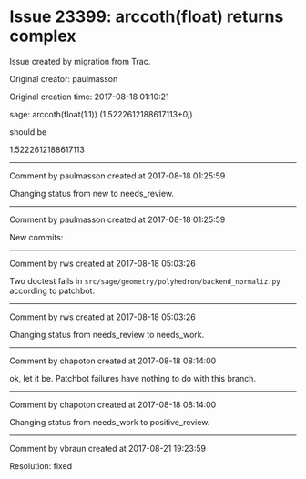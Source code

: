 # Issue 23399: arccoth(float) returns complex

Issue created by migration from Trac.

Original creator: paulmasson

Original creation time: 2017-08-18 01:10:21

sage: arccoth(float(1.1))
(1.5222612188617113+0j)

should be

1.5222612188617113


---

Comment by paulmasson created at 2017-08-18 01:25:59

Changing status from new to needs_review.


---

Comment by paulmasson created at 2017-08-18 01:25:59

New commits:


---

Comment by rws created at 2017-08-18 05:03:26

Two doctest fails in `src/sage/geometry/polyhedron/backend_normaliz.py` according to patchbot.


---

Comment by rws created at 2017-08-18 05:03:26

Changing status from needs_review to needs_work.


---

Comment by chapoton created at 2017-08-18 08:14:00

ok, let it be. Patchbot failures have nothing to do with this branch.


---

Comment by chapoton created at 2017-08-18 08:14:00

Changing status from needs_work to positive_review.


---

Comment by vbraun created at 2017-08-21 19:23:59

Resolution: fixed
